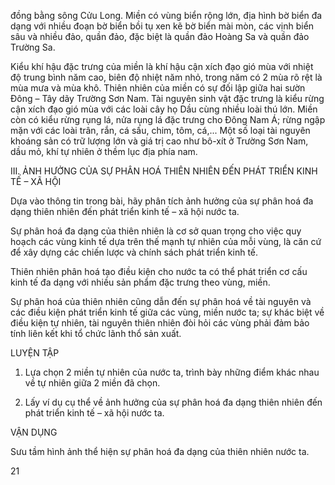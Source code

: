 đồng bằng sông Cửu Long. Miền có vùng biển rộng lớn, địa hình bờ biển đa dạng với nhiều
đoạn bờ biển bồi tụ xen kẽ bờ biển mài mòn, các vịnh biển sâu và nhiều đảo, quần đảo,
đặc biệt là quần đảo Hoàng Sa và quần đảo Trường Sa.

Kiểu khí hậu đặc trưng của miền là khí hậu cận xích đạo gió mùa với nhiệt độ trung
bình năm cao, biên độ nhiệt năm nhỏ, trong năm có 2 mùa rõ rệt là mùa mưa và mùa
khô. Thiên nhiên của miền có sự đối lập giữa hai sườn Đông – Tây dãy Trường Sơn Nam.
Tài nguyên sinh vật đặc trưng là kiểu rừng cận xích đạo gió mùa với các loài cây họ Dầu
cùng nhiều loài thú lớn. Miền còn có kiểu rừng rụng lá, nửa rụng lá đặc trưng cho
Đông Nam Á; rừng ngập mặn với các loài trân, rắn, cá sấu, chim, tôm, cá,... Một số loại
tài nguyên khoáng sản có trữ lượng lớn và giá trị cao như bô-xít ở Trường Sơn Nam,
dầu mỏ, khí tự nhiên ở thềm lục địa phía nam.

III. ẢNH HƯỞNG CỦA SỰ PHÂN HOÁ THIÊN NHIÊN ĐẾN PHÁT TRIỂN KINH TẾ –
XÃ HỘI

Dựa vào thông tin trong bài, hãy phân tích ảnh hưởng của sự phân hoá đa dạng
thiên nhiên đến phát triển kinh tế – xã hội nước ta.

Sự phân hoá đa dạng của thiên nhiên là cơ sở quan trọng cho việc quy hoạch các vùng
kinh tế dựa trên thế mạnh tự nhiên của mỗi vùng, là căn cứ để xây dựng các chiến lược và
chính sách phát triển kinh tế.

Thiên nhiên phân hoá tạo điều kiện cho nước ta có thể phát triển cơ cấu kinh tế đa dạng
với nhiều sản phẩm đặc trưng theo vùng, miền.

Sự phân hoá của thiên nhiên cũng dẫn đến sự phân hoá về tài nguyên và các điều kiện
phát triển kinh tế giữa các vùng, miền nước ta; sự khác biệt về điều kiện tự nhiên, tài nguyên
thiên nhiên đòi hỏi các vùng phải đảm bảo tính liên kết khi tổ chức lãnh thổ sản xuất.

LUYỆN TẬP

1. Lựa chọn 2 miền tự nhiên của nước ta, trình bày những điểm khác nhau về tự nhiên
   giữa 2 miền đã chọn.

2. Lấy ví dụ cụ thể về ảnh hưởng của sự phân hoá đa dạng thiên nhiên đến phát triển
   kinh tế – xã hội nước ta.

VẬN DỤNG

Sưu tầm hình ảnh thể hiện sự phân hoá đa dạng của thiên nhiên nước ta.

21